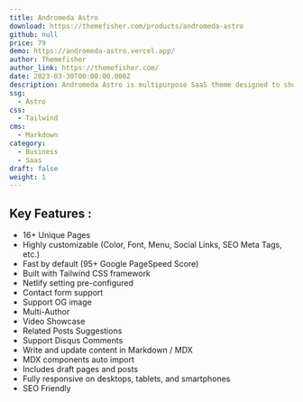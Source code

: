 ```yaml
---
title: Andromeda Astro
download: https://themefisher.com/products/andromeda-astro
github: null
price: 79
demo: https://andromeda-astro.vercel.app/
author: Themefisher
author_link: https://themefisher.com/
date: 2023-03-30T00:00:00.000Z
description: Andromeda Astro is multipurpose SaaS theme designed to showcase any SaaS product or solution.
ssg:
  - Astro
css:
  - Tailwind
cms:
  - Markdown
category:
  - Business
  - Saas
draft: false
weight: 1
---
```


## Key Features :

- 16+ Unique Pages 
- Highly customizable (Color, Font, Menu, Social Links, SEO Meta Tags, etc.)
- Fast by default (95+ Google PageSpeed Score)
- Built with Tailwind CSS framework
- Netlify setting pre-configured
- Contact form support
- Support OG image
- Multi-Author 
- Video Showcase
- Related Posts Suggestions 
- Support Disqus Comments 
- Write and update content in Markdown / MDX
- MDX components auto import
- Includes draft pages and posts
- Fully responsive on desktops, tablets, and smartphones
- SEO Friendly

